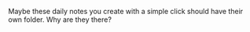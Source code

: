 Maybe these daily notes you create with a simple click should have their own folder. Why are they there?